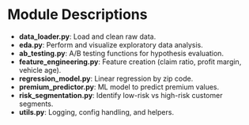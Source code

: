 # Module Descriptions

- **data_loader.py**: Load and clean raw data.
- **eda.py**: Perform and visualize exploratory data analysis.
- **ab_testing.py**: A/B testing functions for hypothesis evaluation.
- **feature_engineering.py**: Feature creation (claim ratio, profit margin, vehicle age).
- **regression_model.py**: Linear regression by zip code.
- **premium_predictor.py**: ML model to predict premium values.
- **risk_segmentation.py**: Identify low-risk vs high-risk customer segments.
- **utils.py**: Logging, config handling, and helpers. 